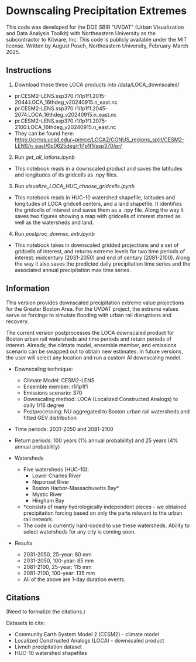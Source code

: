 # Downscaling Precipitation Extremes

This code was developed for the DOE SBIR "UVDAT" (Urban Visualization and Data Analysis Toolkit) with Northeastern University as the subcontractor to Kitware, Inc. This code is publicly available under the MIT license. Written by August Posch, Northeastern University, February-March 2025.

## Instructions
1. Download these three LOCA products into /data/LOCA_downscaled/
  - pr.CESM2-LENS.ssp370.r1i1p1f1.2015-2044.LOCA_16thdeg_v20240915.n_east.nc
  - pr.CESM2-LENS.ssp370.r1i1p1f1.2045-2074.LOCA_16thdeg_v20240915.n_east.nc
  - pr.CESM2-LENS.ssp370.r1i1p1f1.2075-2100.LOCA_16thdeg_v20240915.n_east.nc
  - They can be found here: https://cirrus.ucsd.edu/~pierce/LOCA2/CONUS_regions_split/CESM2-LENS/n_east/0p0625deg/r1i1p1f1/ssp370/pr/
2. Run *get_all_latlons.ipynb*
  - This notebook reads in a downscaled product and saves the latitudes and longitudes of its gridcells as .npy files.
3. Run *visualize_LOCA_HUC_choose_gridcells.ipynb*
  - This notebook reads in HUC-10 watershed shapefile, latitudes and longitudes of LOCA gridcell centers, and a land shapefile. It identifies the gridcells of interest and saves them as a .npy file. Along the way it saves two figures showing a map with gridcells of interest starred as well as the watersheds and land.
4. Run *postproc_downsc_extr.ipynb*
  - This notebook takes in downscaled gridded projections and a set of gridcells of interest, and returns extreme levels for two time periods of interest: midcentury (2031-2050) and end of century (2081-2100). Along the way it also saves the predicted daily precipitation time series and the associated annual precipitation max time series.

## Information

This version provides downscaled precipitation extreme value projections for the Greater Boston Area. For the UVDAT project, the extreme values serve as forcings to simulate flooding with urban rail disruptions and recovery.

The current version postprocesses the LOCA downscaled product for Boston urban rail watersheds and time periods and return periods of interest. Already, the climate model, ensemble member, and emissions scenario can be swapped out to obtain new estimates. In future versions, the user will select any location and run a custom AI downscaling model.

- Downscaling technique:
  - Climate Model: CESM2-LENS
  - Ensemble member: r1i1p1f1
  - Emissions scenario: 370
  - Downscaling method: LOCA (Localized Constructed Analogs) to daily 1/16 degree
  - Postprocessing: NU aggregated to Boston urban rail watersheds and fitted GEV distribution
- Time periods: 2031-2050 and 2081-2100
- Return periods: 100 years (1% annual probability) and 25 years (4% annual probability)

- Watersheds
  - Five watersheds (HUC-10):
    - Lower Charles River
    - Neponset River
    - Boston Harbor-Massachusetts Bay*
    - Mystic River
    - Hingham Bay
  - *consists of many hydrologically independent pieces - we obtained precipitation forcing based on only the parts relevant to the urban rail network.
  - The code is currently hard-coded to use these watersheds. Ability to select watersheds for any city is coming soon.

- Results
  - 2031-2050, 25-year: 80 mm
  - 2031-2050, 100-year: 85 mm
  - 2081-2100, 25-year: 115 mm
  - 2081-2100, 100-year: 135 mm
  - All of the above are 1-day duration events.

## Citations
(Need to formalize the citations.)

Datasets to cite:
- Community Earth System Model 2 (CESM2) - climate model
- Localized Constructed Analogs (LOCA) - downscaled product
- Livneh precipitation dataset
- HUC-10 watershed shapefiles